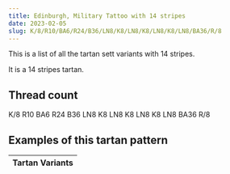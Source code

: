 ```yaml
---
title: Edinburgh, Military Tattoo with 14 stripes
date: 2023-02-05
slug: K/8/R10/BA6/R24/B36/LN8/K8/LN8/K8/LN8/K8/LN8/BA36/R/8
---
```

This is a list of all the tartan sett variants with 14 stripes.

It is a 14 stripes tartan.


## Thread count
K/8 R10 BA6 R24 B36 LN8 K8 LN8 K8 LN8 K8 LN8 BA36 R/8

## Examples of this tartan pattern

| Tartan Variants |
|---------------|
